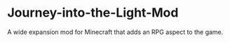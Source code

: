 # Journey-into-the-Light-Mod
A wide expansion mod for Minecraft that adds an RPG aspect to the game.
